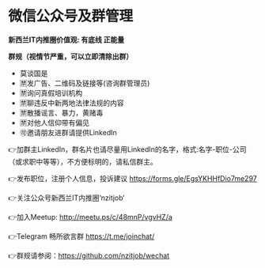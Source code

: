 # 微信公众号及群管理
**新西兰IT内推圈价值观: 有底线 正能量**

**群规（视情节严重，可以立即清除出群）**
* 莫谈国是
* 🈲发广告、二维码及链接等(咨询群管理员)
* 🈲询问真假培训机构
* 🈲聊违反中新两地法律法规的内容
* 🈲散播谣言、暴力，黄赌毒
* 🈲对他人信仰带有偏见
* 🉑邀请朋友进群请提供LinkedIn

👉加群主LinkedIn，群名片也请尽量用LinkedIn的名字，格式:名字-职位-公司（或求职中等等），不方便标明的，请私信群主。

👉发布职位，注册个人信息，投诉建议
https://forms.gle/EgsYKHHfDio7me297

👉关注公众号新西兰IT内推圈‘nzitjob‘

👉加入Meetup: http://meetu.ps/c/48mnP/vgvHZ/a

👉Telegram 畅所欲言群
https://t.me/joinchat/

👉群规请参阅：https://github.com/nzitjob/wechat
